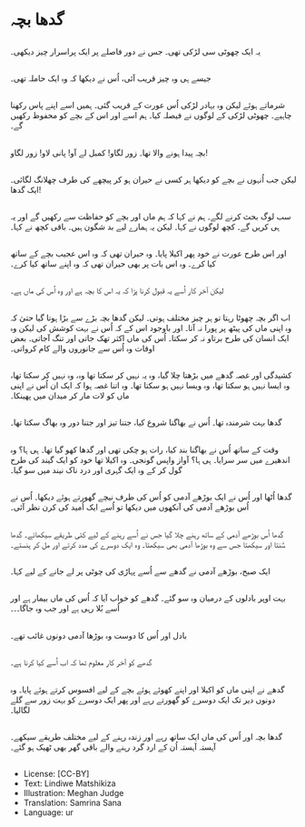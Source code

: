 # گدھا بچہ

##
یہ ایک چھوٹی سی لڑکی تھی۔ جس نے دور فاصلے پر ایک پراسرار چیز دیکھی۔

##
جیسے ہی وہ چیز قریب آئی، اُس نے دیکھا کہ وہ ایک حاملہ تھی۔

##
شرماتے ہوئے لیکن وہ بہادر لڑکی اُس عورت کے قریب گئی۔ ہمیں اسے اپنے پاس رکھنا چاہیے۔ چھوٹی لڑکی کے لوگوں نے فیصلہ کیا۔ ہم اسے اور اس کے بچے کو محفوظ رکھیں گے۔

##
بچہ پیدا ہونے والا تھا۔ زور لگاو! کمبل لے آو! پانی لاو! زور لگاو!

##
لیکن جب اُنہوں نے بچے کو دیکھا ہر کسی نے حیران ہو کر پیچھے کی طرف چھلانگ لگائی۔ ایک گدھا!

##
سب لوگ بحث کرنے لگے۔ ہم نے کہا کہ ہم ماں اور بچے کو حفاظت سے رکھیں گے اور یہ ہی کریں گے۔ کچھ لوگوں نے کہا۔ لیکن یہ ہمارے لیے بد شگون ہیں۔ باقی کچھ نے کہا۔

##
اور اس طرح عورت نے خود پھر اکیلا پایا۔ وہ حیران تھی کہ وہ اس عجیب بچے کے ساتھ کیا کرے۔ وہ اس بات پر بھی حیران تھی کہ وہ اپنے ساتھ کیا کرے۔

##
لیکن آخر کار اُسے یہ قبول کرنا پڑا کہ یہ اس کا بچہ ہے اور وہ اُس کی ماں ہے۔

##
اب اگر بچہ چھوٹا رہتا تو ہر چیز مختلف ہوتی۔ لیکن گدھا بچہ بڑے سے بڑا ہوتا گیا حتیٰ کہ وہ اپنی ماں کی پیٹھ پر پورا نہ آتا۔ اور باوجود اس کے کہ اُس نے بہت کوشش کی لیکن وہ ایک انسان کی طرح برتاو نہ کر سکتا۔ اُس کی ماں اکثر تھک جاتی اور تنگ آجاتی۔ بعض اوقات وہ اُس سے جانوروں والے کام کرواتی۔

##
کشیدگی اور غصہ گدھے میں بڑھتا چلا گیا، وہ یہ نہیں کر سکتا تھا وہ، وہ نہیں کر سکتا تھا، وہ ایسا نہیں ہو سکتا تھا، وہ ویسا نہیں ہو سکتا تھا۔ وہ اتنا غصہ ہوا کہ ایک ان اُس نے اپنی ماں کو لات مار کر میدان میں پھینکا۔

##
گدھا بہت شرمندہ تھا۔ اُس نے بھاگنا شروع کیا، جتنا تیز اور جتنا دور وہ بھاگ سکتا تھا۔

##
وقت کے ساتھ اُس نے بھاگنا بند کیا، رات ہو چکی تھی اور گدھا کھو گیا تھا۔ ہی ہا؟ وہ اندھیرے میں سر سرایا۔ ہی ہا؟ آواز واپس گونجی۔ وہ اکیلا تھا خود کو ایک گیند کی طرح گول کر کے وہ ایک گہری اور درد ناک نیند میں سو گیا۔

##
گدھا اُٹھا اور اُس نے ایک بوڑھے آدمی کو اُس کی طرف نیچے گھورتے ہوئے دیکھا۔ اُس نے اُس بوڑھے آدمی کی آنکھوں میں دیکھا تو اُسے ایک اُمید کی کرن نظر آئی۔

##
گدھا اُس بوڑھے آدمی کے ساتھ رہنے چلا گیا جس نے اُسے رہنے کے لیے کئی طریقے سیکھائے۔ گدھا سُنتا اور سیکھتا جس سے وہ بوڑھا آدمی بھی سیکھتا۔ وہ ایک دوسرے کی مدد کرتے اور مل کر ہنستے۔

##
ایک صبح، بوڑھے آدمی نے گدھے سے اُسے پہاڑی کی چوٹی پر لے جانے کے لیے کہا۔

##
بہت اوپر بادلوں کے درمیان وہ سو گئے۔ گدھے کو خواب آیا کہ اُس کی ماں بیمار ہے اور اُسے بُلا رہی ہے اور جب وہ جاگا۔۔۔

##
بادل اور اُس کا دوست وہ بوڑھا آدمی دونوں غائب تھے۔

##
گدھے کو آخر کار معلوم تھا کہ اب اُسے کیا کرنا ہے۔

##
گدھے نے اپنی ماں کو اکیلا اور اپنے کھوئے ہوئے بچے کے لیے افسوس کرتے ہوئے پایا۔ وہ دونوں دیر تک ایک دوسرے کو گھورتے رہے اور پھر ایک دوسرے کو بہت زور سے گلے لگالیا۔

##
گدھا بچہ اور اُس کی ماں ایک ساتھ رہے اور زندہ رہنے کے لیے مختلف طریقے سیکھے۔ آہستہ آہستہ اُن کے ارد گرد رہنے والے باقی گھر بھی ٹھیک ہو گئے۔

##
* License: [CC-BY]
* Text: Lindiwe Matshikiza
* Illustration: Meghan Judge
* Translation: Samrina Sana
* Language: ur
